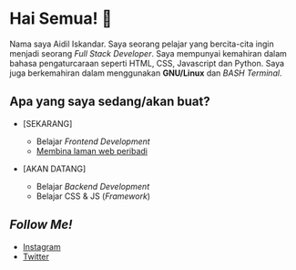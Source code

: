 # Hai Semua! 👋

Nama saya Aidil Iskandar. Saya seorang pelajar yang bercita-cita ingin menjadi seorang *Full Stack Developer*. Saya mempunyai kemahiran dalam bahasa pengaturcaraan seperti HTML, CSS, Javascript dan Python. Saya juga berkemahiran dalam menggunakan **GNU/Linux** dan *BASH Terminal*.



## Apa yang saya sedang/akan buat?
* [SEKARANG]
  - Belajar *Frontend Development*
  - [Membina laman web peribadi](https://aidil-sekandar.github.io "Aidil Iskandar")

* [AKAN DATANG]
  - Belajar *Backend Development*
  - Belajar CSS & JS (*Framework*)

## *Follow Me!*
* [Instagram](https://instagram.com/aidil_sekandar/)
* [Twitter](https://twitter.com/4idil_sekandar/)

